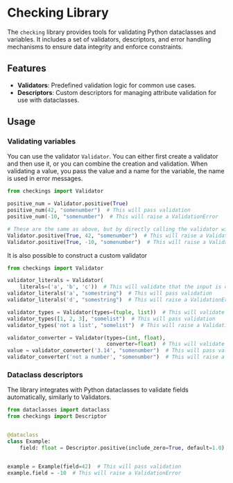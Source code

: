 # Checking Library

The `checking` library provides tools for validating Python dataclasses and variables. It includes a set of validators, descriptors, and error handling mechanisms to ensure data integrity and enforce constraints.

## Features

- **Validators**: Predefined validation logic for common use cases.
- **Descriptors**: Custom descriptors for managing attribute validation for use with dataclasses.

## Usage

### Validating variables

You can use the validator `Validator`. You can either first create a validator and then use it, or you can combine the
creation and validation. When validating a value, you pass the value and a name for the variable, the name is used in error messages.

```python
from checkings import Validator

positive_num = Validator.positive(True)
positive_num(42, "somenumber")  # This will pass validation
positive_num(-10, "somenumber")  # This will raise a ValidationError

# These are the same as above, but by directly calling the validator with validation parameters
Validator.positive(True, 42, "somenumber")  # This will raise a ValidationError
Validator.positive(True, -10, "somenumber")  # This will raise a ValidationError
```

It is also possible to construct a custom validator

```python
from checkings import Validator

validator_literals = Validator(
    literals=('a', 'b', 'c'))  # This will validate that the input is one of the specified literals
validator_literals('a', "somestring")  # This will pass validation
validator_literals('d', "somestring")  # This will raise a ValidationError

validator_types = Validator(types=(tuple, list))  # This will validate that the input is a tuple or a list
validator_types([1, 2, 3], "somelist")  # This will pass validation
validator_types('not a list', "somelist")  # This will raise a ValidationError

validator_converter = Validator(types=(int, float),
                                converter=float)  # This will validate that the input is a number and if not try to convert it to float
value = validator_converter('3.14', "somenumber")  # This will pass validation and return the float
validator_converter('not a number', "somenumber")  # This will raise a ValidationError
```

### Dataclass descriptors

The library integrates with Python dataclasses to validate fields automatically, similarly to Validators.

```python
from dataclasses import dataclass
from checkings import Descriptor


@dataclass
class Example:
    field: float = Descriptor.positive(include_zero=True, default=1.0)


example = Example(field=42)  # This will pass validation
example.field = -10  # This will raise a ValidationError
```
